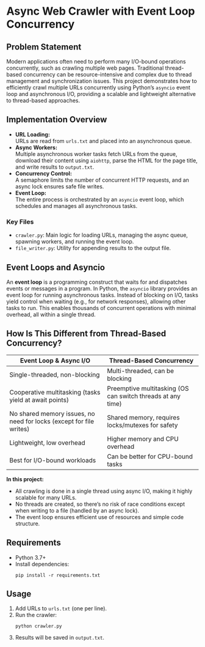 # Async Web Crawler with Event Loop Concurrency

## Problem Statement

Modern applications often need to perform many I/O-bound operations concurrently, such as crawling multiple web pages. Traditional thread-based concurrency can be resource-intensive and complex due to thread management and synchronization issues. This project demonstrates how to efficiently crawl multiple URLs concurrently using Python’s `asyncio` event loop and asynchronous I/O, providing a scalable and lightweight alternative to thread-based approaches.

## Implementation Overview

- **URL Loading:**  
  URLs are read from `urls.txt` and placed into an asynchronous queue.
- **Async Workers:**  
  Multiple asynchronous worker tasks fetch URLs from the queue, download their content using `aiohttp`, parse the HTML for the page title, and write results to `output.txt`.
- **Concurrency Control:**  
  A semaphore limits the number of concurrent HTTP requests, and an async lock ensures safe file writes.
- **Event Loop:**  
  The entire process is orchestrated by an `asyncio` event loop, which schedules and manages all asynchronous tasks.

### Key Files

- `crawler.py`: Main logic for loading URLs, managing the async queue, spawning workers, and running the event loop.
- `file_writer.py`: Utility for appending results to the output file.

## Event Loops and Asyncio

An **event loop** is a programming construct that waits for and dispatches events or messages in a program. In Python, the `asyncio` library provides an event loop for running asynchronous tasks. Instead of blocking on I/O, tasks yield control when waiting (e.g., for network responses), allowing other tasks to run. This enables thousands of concurrent operations with minimal overhead, all within a single thread.

## How Is This Different from Thread-Based Concurrency?

| Event Loop & Async I/O         | Thread-Based Concurrency         |
|-------------------------------|----------------------------------|
| Single-threaded, non-blocking | Multi-threaded, can be blocking  |
| Cooperative multitasking (tasks yield at await points) | Preemptive multitasking (OS can switch threads at any time) |
| No shared memory issues, no need for locks (except for file writes) | Shared memory, requires locks/mutexes for safety |
| Lightweight, low overhead      | Higher memory and CPU overhead   |
| Best for I/O-bound workloads   | Can be better for CPU-bound tasks|

**In this project:**  
- All crawling is done in a single thread using async I/O, making it highly scalable for many URLs.
- No threads are created, so there’s no risk of race conditions except when writing to a file (handled by an async lock).
- The event loop ensures efficient use of resources and simple code structure.

## Requirements

- Python 3.7+
- Install dependencies:  
  ```
  pip install -r requirements.txt
  ```

## Usage

1. Add URLs to `urls.txt` (one per line).
2. Run the crawler:
   ```
   python crawler.py
   ```
3. Results will be saved in `output.txt`. 